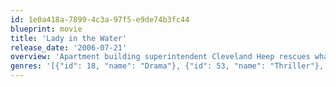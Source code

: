 ```yaml
---
id: 1e0a418a-7899-4c3a-97f5-e9de74b3fc44
blueprint: movie
title: 'Lady in the Water'
release_date: '2006-07-21'
overview: 'Apartment building superintendent Cleveland Heep rescues what he thinks is a young woman from the pool he maintains. When he discovers that she is actually a character from a bedtime story who is trying to make the journey back to her home, he works with his tenants to protect his new friend from the creatures that are determined to keep her in our world.'
genres: '[{"id": 18, "name": "Drama"}, {"id": 53, "name": "Thriller"}, {"id": 14, "name": "Fantasy"}, {"id": 9648, "name": "Mystery"}]'
---
```

